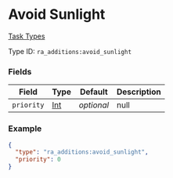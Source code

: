 # Avoid Sunlight
[Task Types](../task_types.md)



Type ID: `ra_additions:avoid_sunlight`
### Fields
 | Field | Type | Default | Description | 
|---|---|---|---|
 | `priority` | [Int](../data_types/int.md) | _optional_ | null | 

### Example
```json
{
  "type": "ra_additions:avoid_sunlight",
  "priority": 0
}
```

